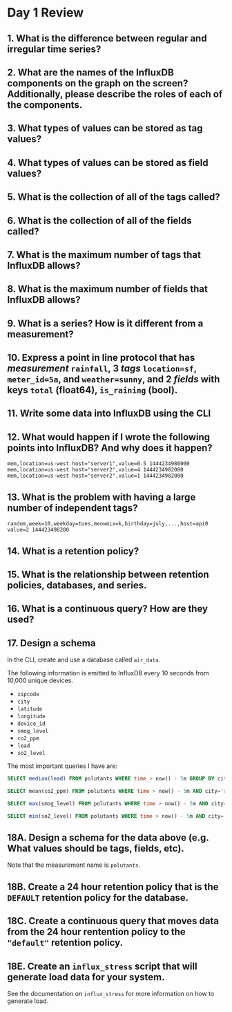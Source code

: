 # Day 1 Review

## 1. What is the difference between regular and irregular time series?

## 2. What are the names of the InfluxDB components on the graph on the screen? Additionally, please describe the roles of each of the components.

## 3. What types of values can be stored as tag values?

## 4. What types of values can be stored as field values?

## 5. What is the collection of all of the tags called?

## 6. What is the collection of all of the fields called?

## 7. What is the maximum number of tags that InfluxDB allows?

## 8. What is the maximum number of fields that InfluxDB allows?

## 9. What is a series? How is it different from a measurement?

## 10. Express a point in line protocol that has *measurement* `rainfall`, 3 *tags* `location=sf`, `meter_id=5a`, and `weather=sunny`, and 2 *fields* with keys `total` (float64), `is_raining` (bool).

## 11. Write some data into InfluxDB using the CLI

## 12. What would happen if I wrote the following points into InfluxDB? And why does it happen?
```
mem,location=us-west host="server1",value=0.5 1444234986000
mem,location=us-west host="server2",value=4 1444234982000
mem,location=us-west host="server2",value=1 1444234982000
```

## 13. What is the problem with having a large number of independent tags?

```
random,week=10,weekday=tues,meowmix=k,birthday=july,...,host=api0 value=2 144423498200
```
## 14. What is a retention policy?

## 15. What is the relationship between retention policies, databases, and series.

## 16. What is a continuous query? How are they used?

## 17. Design a schema

In the CLI, create and use a database called `air_data`.

The following information is emitted to InfluxDB every 10 seconds from 10,000 unique devices.

* `zipcode`
* `city`
* `latitude`
* `longitude`
* `device_id`
* `smog_level`
* `co2_ppm`
* `lead`
* `so2_level`

The most important queries I have are:

```sql
SELECT median(lead) FROM polutants WHERE time > now() - 5m GROUP BY city

SELECT mean(co2_ppm) FROM polutants WHERE time > now() - 5m AND city='sf' GROUP BY device_id

SELECT max(smog_level) FROM polutants WHERE time > now() - 5m AND city='nyc' GROUP BY zipcode

SELECT min(so2_level) FROM polutants WHERE time > now() - 5m AND city='nyc' GROUP BY zipcode
```

## 18A. Design a schema for the data above (e.g. What values should be tags, fields, etc).
Note that the measurement name is `polutants`.

## 18B. Create a 24 hour retention policy that is the `DEFAULT` retention policy for the database.

## 18C. Create a continuous query that moves data from the 24 hour rentention policy to the `"default"` retention policy.

## 18E. Create an `influx_stress` script that will generate load data for your system.
See the documentation on `influx_stress` for more information on how to generate load.

